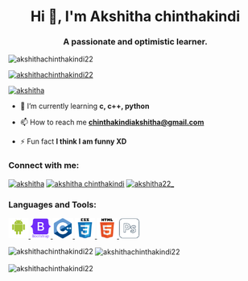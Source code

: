 <h1 align="center">Hi 👋, I'm Akshitha chinthakindi</h1>
<h3 align="center">A passionate and optimistic learner.</h3>

<p align="left"> <img src="https://komarev.com/ghpvc/?username=akshithachinthakindi22&label=Profile%20views&color=0e75b6&style=flat" alt="akshithachinthakindi22" /> </p>

<p align="left"> <a href="https://github.com/ryo-ma/github-profile-trophy"><img src="https://github-profile-trophy.vercel.app/?username=akshithachinthakindi22" alt="akshithachinthakindi22" /></a> </p>

<p align="left"> <a href="https://twitter.com/akshitha" target="blank"><img src="https://img.shields.io/twitter/follow/akshitha?logo=twitter&style=for-the-badge" alt="akshitha" /></a> </p>

- 🌱 I’m currently learning **c, c++, python**

- 📫 How to reach me **chinthakindiakshitha@gmail.com**

- ⚡ Fun fact **I think I am funny XD**

<h3 align="left">Connect with me:</h3>
<p align="left">
<a href="https://twitter.com/akshitha" target="blank"><img align="center" src="https://cdn.jsdelivr.net/npm/simple-icons@3.0.1/icons/twitter.svg" alt="akshitha" height="30" width="40" /></a>
<a href="https://linkedin.com/in/akshitha chinthakindi" target="blank"><img align="center" src="https://cdn.jsdelivr.net/npm/simple-icons@3.0.1/icons/linkedin.svg" alt="akshitha chinthakindi" height="30" width="40" /></a>
<a href="https://instagram.com/akshitha22_" target="blank"><img align="center" src="https://cdn.jsdelivr.net/npm/simple-icons@3.0.1/icons/instagram.svg" alt="akshitha22_" height="30" width="40" /></a>
</p>

<h3 align="left">Languages and Tools:</h3>
<p align="left"> <a href="https://developer.android.com" target="_blank"> <img src="https://raw.githubusercontent.com/devicons/devicon/master/icons/android/android-original-wordmark.svg" alt="android" width="40" height="40"/> </a> <a href="https://getbootstrap.com" target="_blank"> <img src="https://raw.githubusercontent.com/devicons/devicon/master/icons/bootstrap/bootstrap-plain-wordmark.svg" alt="bootstrap" width="40" height="40"/> </a> <a href="https://www.w3schools.com/cpp/" target="_blank"> <img src="https://raw.githubusercontent.com/devicons/devicon/master/icons/cplusplus/cplusplus-original.svg" alt="cplusplus" width="40" height="40"/> </a> <a href="https://www.w3schools.com/css/" target="_blank"> <img src="https://raw.githubusercontent.com/devicons/devicon/master/icons/css3/css3-original-wordmark.svg" alt="css3" width="40" height="40"/> </a> <a href="https://www.w3.org/html/" target="_blank"> <img src="https://raw.githubusercontent.com/devicons/devicon/master/icons/html5/html5-original-wordmark.svg" alt="html5" width="40" height="40"/> </a> <a href="https://www.photoshop.com/en" target="_blank"> <img src="https://raw.githubusercontent.com/devicons/devicon/master/icons/photoshop/photoshop-line.svg" alt="photoshop" width="40" height="40"/> </a> </p>

<p><img align="left" src="https://github-readme-stats.vercel.app/api/top-langs?username=akshithachinthakindi22&show_icons=true&locale=en&layout=compact" alt="akshithachinthakindi22" /></p>

<p>&nbsp;<img align="center" src="https://github-readme-stats.vercel.app/api?username=akshithachinthakindi22&show_icons=true&locale=en" alt="akshithachinthakindi22" /></p>

<p><img align="center" src="https://github-readme-streak-stats.herokuapp.com/?user=akshithachinthakindi22&" alt="akshithachinthakindi22" /></p>
